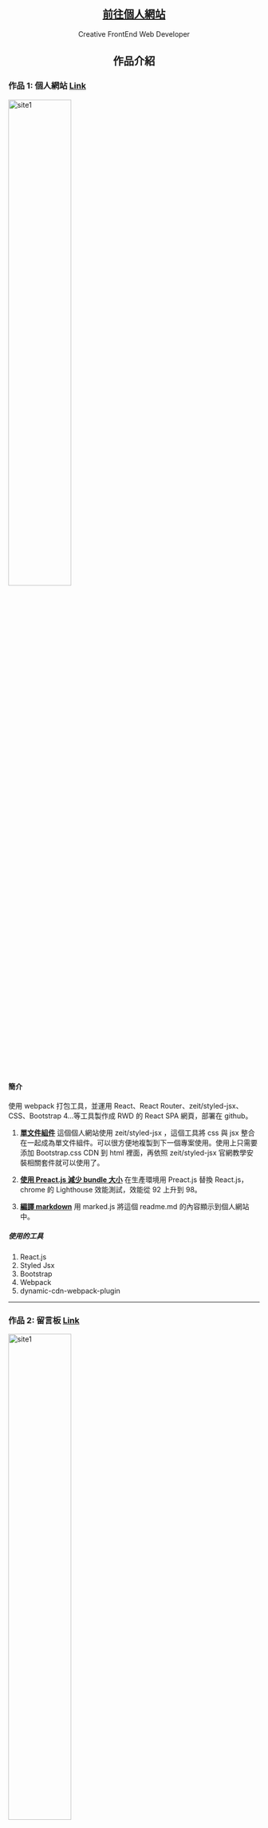 <div class="top-pannel">
<p align="center">
  <a href="https://edinliu.github.io/">
    <h2 align="center">前往個人網站</h2>
  </a>
</p> 
<p align="center">Creative FrontEnd Web Developer</p>

<h2 align="center">作品介紹</h2>
</div>

### 作品 1: 個人網站 [Link](https://edinliu.github.io/index.html)

<img src="https://edinliu.github.io/images/preview_this_personal_website.png" alt="site1" width="50%"/>

#### 簡介

使用 webpack 打包工具，並運用 React、React Router、zeit/styled-jsx、CSS、Bootstrap 4...等工具製作成 RWD 的 React SPA 網頁，部署在 github。

1. **<a href="https://github.com/edinliu/my-website-source-code/tree/master/src/components">單文件組件</a>**
   這個個人網站使用 zeit/styled-jsx ，這個工具將 css 與 jsx 整合在一起成為單文件組件。可以很方便地複製到下一個專案使用。使用上只需要添加 Bootstrap.css CDN 到 html 裡面，再依照 zeit/styled-jsx 官網教學安裝相關套件就可以使用了。

2. **<a href="https://github.com/edinliu/my-website-source-code/blob/master/src/components/MarkdownViewer.js">使用 Preact.js 減少 bundle 大小</a>**
   在生產環境用 Preact.js 替換 React.js，chrome 的 Lighthouse 效能測試，效能從 92 上升到 98。

3. **<a href="https://github.com/edinliu/my-website-source-code/blob/master/src/components/MarkdownViewer.js">編譯 markdown</a>**
   用 marked.js 將這個 readme.md 的內容顯示到個人網站中。

##### 使用的工具

1. React.js
2. Styled Jsx
3. Bootstrap
4. Webpack
5. dynamic-cdn-webpack-plugin

<hr>

### 作品 2: 留言板 [Link](https://edinliu.github.io/message_board)

<img src="https://edinliu.github.io/images/preview_message_board.png" alt="site1" width="50%"/>

#### 簡介

前端使用 React，部署在 github，串接 RESTful api
後端使用 NodeJS 與 Express.js 開發的 RESTful API，部署在 heroku

1. **<a href="https://github.com/edinliu/my-website-source-code/blob/master/src/pages/MessageBoard.js">前端</a>**
   前端部屬在 github page，串接 Restful API
2. **<a href="https://github.com/edinliu/my-website-source-code/blob/master/webpack/plugins/HtmlWebpackPlugin.js">靜態頁面</a>**
   message_board 頁面是用 react 做的一個組件，使用 react-router-dom 做頁面的切換。由於 github page 沒有伺服器渲染，重新整理頁面、或者是分享連結時會出錯，所以用 html webpack plugin 複製一份 index.html 在 public 資料夾並且更名為 message_board，問題就解決了。
3. **<a href="https://github.com/edinliu/express-message-board-api">後端</a>**
   使用 Express.js 框架，部屬在 heroku。資料儲存方面使用 fs 去對 json 檔案做讀寫，但是過一陣子留言的資料會消失。heroku 官網說他們伺服器關閉資料不會儲存，而且每天會重新啟動。之後會考慮串接資料庫去儲存資料。

#### 使用的工具

1. React.js
2. Styled Jsx & Bootstrap
3. Express.js
<hr>

### 作品 3: 登陸頁面 [Link](https://edinliu.github.io/landing_page/)

<img src="https://edinliu.github.io/images/preview_landing_page.jpg" alt="site1" width="50%"/>

**<a href="https://github.com/edinliu/landing_page">原始碼</a>**

這個頁面是我姊姊設計的。我使用 illustrator 將 .ai 檔案圖片分群組並且命名，之後用 css 的屬性選擇器製作動畫。
在製作過程中發現當放兩個以上的 svg 在同一個頁面中 svg 位置會錯亂，我猜想是因為圖檔圖層太多太複雜的緣故。之後把 svg 單獨放在一個頁面中，再用 iframe 把他們放在主頁，一切就正常了。

#### 使用的工具

1. Gulp
2. Sass
3. Pug
